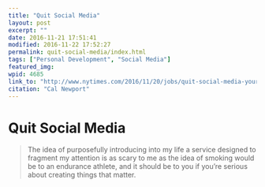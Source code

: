 ```yaml
---
title: "Quit Social Media"
layout: post
excerpt: ""
date: 2016-11-21 17:51:41
modified: 2016-11-22 17:52:27
permalink: quit-social-media/index.html
tags: ["Personal Development", "Social Media"]
featured_img:
wpid: 4685
link_to: "http://www.nytimes.com/2016/11/20/jobs/quit-social-media-your-career-may-depend-on-it.html?_r=0"
citation: "Cal Newport"
---
```


# Quit Social Media

> The idea of purposefully introducing into my life a service designed to fragment my attention is as scary to me as the idea of smoking would be to an endurance athlete, and it should be to you if you’re serious about creating things that matter.
